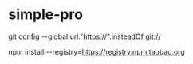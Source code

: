 # simple-pro

git config --global url."https://".insteadOf git://

npm install --registry=https://registry.npm.taobao.org
